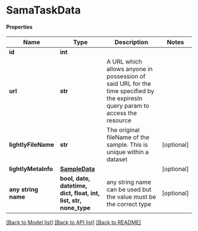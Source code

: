 # SamaTaskData

#### Properties
Name | Type | Description | Notes
------------ | ------------- | ------------- | -------------
**id** | **int** |  | 
**url** | **str** | A URL which allows anyone in possession of said URL for the time specified by the expiresIn query param to access the resource | 
**lightlyFileName** | **str** | The original fileName of the sample. This is unique within a dataset | [optional] 
**lightlyMetaInfo** | [**SampleData**](SampleData.md) |  | [optional] 
**any string name** | **bool, date, datetime, dict, float, int, list, str, none_type** | any string name can be used but the value must be the correct type | [optional]

[[Back to Model list]](../README.md#documentation-for-models) [[Back to API list]](../README.md#documentation-for-api-endpoints) [[Back to README]](../README.md)

